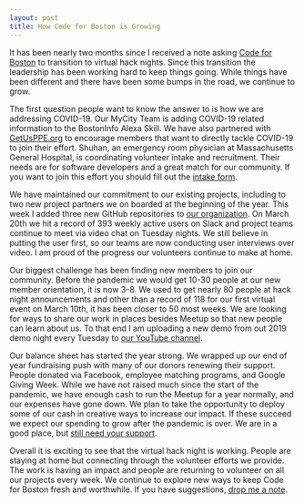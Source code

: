 ```yaml
---
layout: post
title: How Code for Boston is Growing
---
```

It has been nearly two months since I received a note asking [Code for Boston](https://www.codeforboston.org/) to transition to virtual hack nights. Since this transition the leadership has been working hard to keep things going. While things have been different and there have been some bumps in the road, we continue to grow.

The first question people want to know the answer to is how we are addressing COVID-19. Our MyCity Team is adding COVID-19 related information to the BostonInfo Alexa Skill. We have also partnered with [GetUsPPE.org](https://getusppe.org) to encourage members that want to directly tackle COVID-19 to join their effort. Shuhan, an emergency room physician at Massachusetts General Hospital, is coordinating volunteer intake and recruitment. Their needs are for software developers and a great match for our community. If you want to join this effort you should fill out the [intake form](https://forms.gle/vcDeEX2Sk4xjj8D36).

We have maintained our commitment to our existing projects, including to two new project partners we on boarded at the beginning of the year. This week I added three new GitHub repositories to [our organization](https://www.github.com/codeforboston). On March 20th we hit a record of 393 weekly active users on Slack and project teams continue to meet via video chat on Tuesday nights. We still believe in putting the user first, so our teams are now conducting user interviews over video. I am proud of the progress our volunteers continue to make at home.

Our biggest challenge has been finding new members to join our community. Before the pandemic we would get 10-30 people at our new member orientation, it is now 3-8. We used to get nearly 80 people at hack night announcements and other than a record of 118 for our first virtual event on March 10th, it has been closer to 50 most weeks. We are looking for ways to share our work in places besides Meetup so that new people can learn about us. To that end I am uploading a new demo from out 2019 demo night every Tuesday to [our YouTube channel](https://www.youtube.com/c/codeforboston).

Our balance sheet has started the year strong. We wrapped up our end of year fundraising push with many of our donors renewing their support. People donated via Facebook, employee matching programs, and Google Giving Week. While we have not raised much since the start of the pandemic, we have enough cash to run the Meetup for a year normally, and our expenses have gone down. We plan to take the opportunity to deploy some of our cash in creative ways to increase our impact. If these succeed we expect our spending to grow after the pandemic is over. We are in a good place, but [still need your support](https://secure.codeforamerica.org/page/contribute/donate-to-a-brigade-today?source_codes=Brigade-website&brigade=Code%20for%20Boston).

Overall it is exciting to see that the virtual hack night is working. People are staying at home but connecting through the volunteer efforts we provide. The work is having an impact and people are returning to volunteer on all our projects every week. We continue to explore new ways to keep Code for Boston fresh and worthwhile. If you have suggestions, [drop me a note](mailto:mattz@codeforboston.org).
